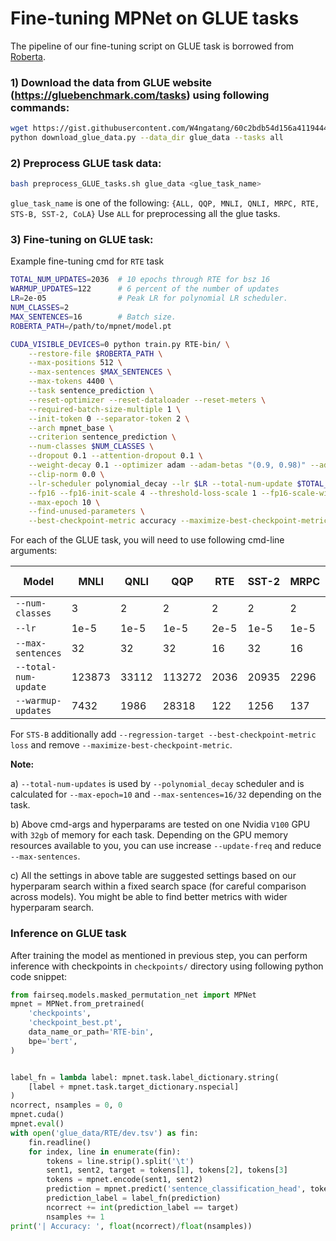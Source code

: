 # Fine-tuning MPNet on GLUE tasks

The pipeline of our fine-tuning script on GLUE task is borrowed from [Roberta](https://github.com/pytorch/fairseq/blob/master/examples/roberta/README.glue.md).

### 1) Download the data from GLUE website (https://gluebenchmark.com/tasks) using following commands:
```bash
wget https://gist.githubusercontent.com/W4ngatang/60c2bdb54d156a41194446737ce03e2e/raw/17b8dd0d724281ed7c3b2aeeda662b92809aadd5/download_glue_data.py
python download_glue_data.py --data_dir glue_data --tasks all
```

### 2) Preprocess GLUE task data:
```bash
bash preprocess_GLUE_tasks.sh glue_data <glue_task_name>
```
`glue_task_name` is one of the following:
`{ALL, QQP, MNLI, QNLI, MRPC, RTE, STS-B, SST-2, CoLA}`
Use `ALL` for preprocessing all the glue tasks.

### 3) Fine-tuning on GLUE task:
Example fine-tuning cmd for `RTE` task
```bash
TOTAL_NUM_UPDATES=2036  # 10 epochs through RTE for bsz 16
WARMUP_UPDATES=122      # 6 percent of the number of updates
LR=2e-05                # Peak LR for polynomial LR scheduler.
NUM_CLASSES=2
MAX_SENTENCES=16        # Batch size.
ROBERTA_PATH=/path/to/mpnet/model.pt

CUDA_VISIBLE_DEVICES=0 python train.py RTE-bin/ \
    --restore-file $ROBERTA_PATH \
    --max-positions 512 \
    --max-sentences $MAX_SENTENCES \
    --max-tokens 4400 \
    --task sentence_prediction \
    --reset-optimizer --reset-dataloader --reset-meters \
    --required-batch-size-multiple 1 \
    --init-token 0 --separator-token 2 \
    --arch mpnet_base \
    --criterion sentence_prediction \
    --num-classes $NUM_CLASSES \
    --dropout 0.1 --attention-dropout 0.1 \
    --weight-decay 0.1 --optimizer adam --adam-betas "(0.9, 0.98)" --adam-eps 1e-06 \
    --clip-norm 0.0 \
    --lr-scheduler polynomial_decay --lr $LR --total-num-update $TOTAL_NUM_UPDATES --warmup-updates $WARMUP_UPDATES \
    --fp16 --fp16-init-scale 4 --threshold-loss-scale 1 --fp16-scale-window 128 \
    --max-epoch 10 \
    --find-unused-parameters \
    --best-checkpoint-metric accuracy --maximize-best-checkpoint-metric;
```

For each of the GLUE task, you will need to use following cmd-line arguments:

Model | MNLI | QNLI | QQP | RTE | SST-2 | MRPC | CoLA | STS-B
---|---|---|---|---|---|---|---|---
`--num-classes` | 3 | 2 | 2 | 2 | 2 | 2 | 2 | 1
`--lr` | 1e-5 | 1e-5 | 1e-5 | 2e-5 | 1e-5 | 1e-5 | 1e-5 | 2e-5
`--max-sentences` | 32 | 32 | 32 | 16 | 32 | 16 | 16 | 16
`--total-num-update` | 123873 | 33112 | 113272 | 2036 | 20935 | 2296 | 5336 | 3598
`--warmup-updates` | 7432 | 1986 | 28318 | 122 | 1256 | 137 | 320 | 214

For `STS-B` additionally add `--regression-target --best-checkpoint-metric loss` and remove `--maximize-best-checkpoint-metric`.

**Note:**

a) `--total-num-updates` is used by `--polynomial_decay` scheduler and is calculated for `--max-epoch=10` and `--max-sentences=16/32` depending on the task.

b) Above cmd-args and hyperparams are tested on one Nvidia `V100` GPU with `32gb` of memory for each task. Depending on the GPU memory resources available to you, you can use increase `--update-freq` and reduce `--max-sentences`.

c) All the settings in above table are suggested settings based on our hyperparam search within a fixed search space (for careful comparison across models). You might be able to find better metrics with wider hyperparam search.  

### Inference on GLUE task
After training the model as mentioned in previous step, you can perform inference with checkpoints in `checkpoints/` directory using following python code snippet:

```python
from fairseq.models.masked_permutation_net import MPNet
mpnet = MPNet.from_pretrained(
	'checkpoints', 
	'checkpoint_best.pt', 
	data_name_or_path='RTE-bin', 
	bpe='bert',
)


label_fn = lambda label: mpnet.task.label_dictionary.string(
    [label + mpnet.task.target_dictionary.nspecial]
)
ncorrect, nsamples = 0, 0
mpnet.cuda()
mpnet.eval()
with open('glue_data/RTE/dev.tsv') as fin:
    fin.readline()
    for index, line in enumerate(fin):
        tokens = line.strip().split('\t')
        sent1, sent2, target = tokens[1], tokens[2], tokens[3]
        tokens = mpnet.encode(sent1, sent2)
        prediction = mpnet.predict('sentence_classification_head', tokens).argmax().item()
        prediction_label = label_fn(prediction)
        ncorrect += int(prediction_label == target)
        nsamples += 1
print('| Accuracy: ', float(ncorrect)/float(nsamples))

```
